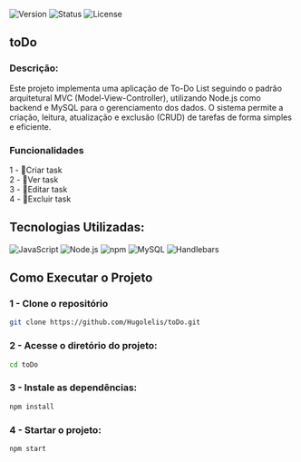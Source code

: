 ![Version](https://img.shields.io/badge/version-v1.0.0-blue.svg) ![Status](https://img.shields.io/badge/status-complete-brightgreen.svg)  ![License](https://img.shields.io/badge/license-MIT-green.svg)

## toDo

### Descrição: 
Este projeto implementa uma aplicação de To-Do List seguindo o padrão arquitetural MVC (Model-View-Controller), utilizando Node.js como backend e MySQL para o gerenciamento dos dados. O sistema permite a criação, leitura, atualização e exclusão (CRUD) de tarefas de forma simples e eficiente.

### Funcionalidades
1 - 📌Criar task<br/>
2 - 📌Ver task <br/>
3 - 📌Editar task <br/>
4 - 📌Excluir task <br/>

## Tecnologias Utilizadas: 
![JavaScript](https://img.shields.io/badge/javascript-%23323330.svg?style=for-the-badge&logo=javascript&logoColor=%23F7DF1E) 
![Node.js](https://img.shields.io/badge/Node.js-339933?style=for-the-badge&logo=node.js&logoColor=white) 
![npm](https://img.shields.io/badge/npm-%23CB3837.svg?style=for-the-badge&logo=npm&logoColor=white) 
![MySQL](https://img.shields.io/badge/MySQL-4479A1?style=for-the-badge&logo=mysql&logoColor=white)
![Handlebars](https://img.shields.io/badge/handlebars.js-f0772b?style=for-the-badge&logo=handlebarsdotjs&logoColor=black)

## Como Executar o Projeto

### 1 - Clone o repositório
```bash
git clone https://github.com/Hugolelis/toDo.git
```
### 2 - Acesse o diretório do projeto:
```bash
cd toDo
```

### 3 - Instale as dependências:
```bash
npm install
```
### 4 - Startar o projeto:
```bash
npm start
```
